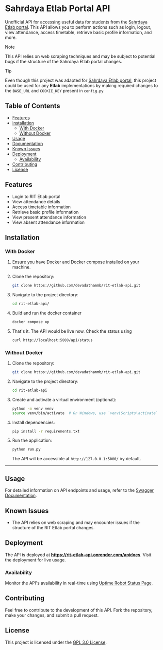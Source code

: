 # Sahrdaya Etlab Portal API

Unofficial API for accessing useful data for students from the [Sahrdaya Etlab portal](https://sahrdaya.etlab.in/user/login). This API allows you to perform actions such as login, logout, view attendance, access timetable, retrieve basic profile information, and more.

> [!NOTE]
> This API relies on web scraping techniques and may be subject to potential bugs if the structure of the Sahrdaya Etlab portal changes.

> [!TIP]
> Even though this project was adapted for [Sahrdaya Etlab portal](https://sahrdaya.etlab.in/user/login), this project could be used for any **Etlab** implementations by making required changes to the `BASE_URL` and `COOKIE_KEY` present in `config.py`

## Table of Contents

- [Features](#features)
- [Installation](#installation)
  - [With Docker](#with-docker)
  - [Without Docker](#without-docker)
- [Usage](#usage)
- [Documentation](#documentation)
- [Known Issues](#known-issues)
- [Deployment](#deployment)
  - [Availability](#availability)
- [Contributing](#contributing)
- [License](#license)

## Features

- Login to RIT Etlab portal
- View attendance details
- Access timetable information
- Retrieve basic profile information
- View present attendance information
- View absent attendance information

## Installation

### With Docker

1. Ensure you have Docker and Docker compose installed on your machine.

2. Clone the repository:

   ```bash
   git clone https://github.com/devadathanmb/rit-etlab-api.git
   ```

3. Navigate to the project directory:

   ```bash
   cd rit-etlab-api/
   ```

4. Build and run the docker container

   ```bash
   docker compose up
   ```

5. That's it. The API would be live now. Check the status using

   ```bash
   curl http://localhost:5000/api/status
   ```

### Without Docker

1. Clone the repository:

   ```bash
   git clone https://github.com/devadathanmb/rit-etlab-api.git
   ```

2. Navigate to the project directory:

   ```bash
   cd rit-etlab-api
   ```

3. Create and activate a virtual environment (optional):

   ```bash
   python -m venv venv
   source venv/bin/activate  # On Windows, use `venv\Scripts\activate`
   ```

4. Install dependencies:

   ```bash
   pip install -r requirements.txt
   ```

5. Run the application:

   ```bash
   python run.py
   ```

   The API will be accessible at `http://127.0.0.1:5000/` by default.

---

## Usage

For detailed information on API endpoints and usage, refer to the [Swagger Documentation](https://rit-etlab-api.onrender.com/apidocs).

## Known Issues

- The API relies on web scraping and may encounter issues if the structure of the RIT Etlab portal changes.

## Deployment

The API is deployed at **https://rit-etlab-api.onrender.com/apidocs**. Visit the deployment for live usage.

### Availability

Monitor the API's availability in real-time using [Uptime Robot Status Page](https://stats.uptimerobot.com/pplYnfQOZQ).

## Contributing

Feel free to contribute to the development of this API. Fork the repository, make your changes, and submit a pull request.

## License

This project is licensed under the [GPL 3.0 License](./LICENSE.md).

